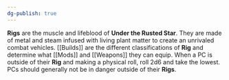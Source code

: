 ```yaml
---
dg-publish: true
---
```

**Rigs** are the muscle and lifeblood of **Under the Rusted Star**. They are made of metal and steam infused with living plant matter to create an unrivaled combat vehicles. [[Builds]] are the different classifications of **Rig** and determine what [[Mods]] and [[Weapons]] they can equip. When a PC is outside of their **Rig** and making a physical roll, roll 2d6 and take the lowest. PCs should generally not be in danger outside of their **Rigs**.